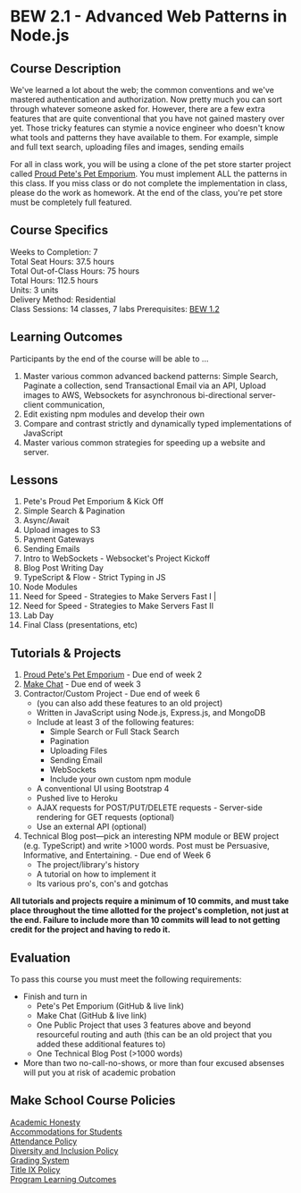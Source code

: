 # BEW 2.1 - Advanced Web Patterns in Node.js

## Course Description

We've learned a lot about the web; the common conventions and we've mastered authentication and authorization. Now pretty much you can sort through whatever someone asked for. However, there are a few extra features that are quite conventional that you have not gained mastery over yet. Those tricky features can stymie a novice engineer who doesn't know what tools and patterns they have available to them. For example, simple and full text search, uploading files and images, sending emails

For all in class work, you will be using a clone of the pet store starter project called [Proud Pete's Pet Emporium](https://github.com/Product-College-Labs/petes-pets). You must implement ALL the patterns in this class. If you miss class or do not complete the implementation in class, please do the work as homework. At the end of the class, you're pet store must be completely full featured.

## Course Specifics

Weeks to Completion:  7 <br>
Total Seat Hours:  37.5 hours <br>
Total Out-of-Class Hours: 75 hours <br>
Total Hours: 112.5 hours <br>
Units:  3 units <br>
Delivery Method:  Residential <br>
Class Sessions:  14 classes, 7 labs
Prerequisites: [BEW 1.2](https://github.com/Make-School-Courses/BEW-1.2-Authentication-and-Associations)

## Learning Outcomes

Participants by the end of the course will be able to ...

1. Master various common advanced backend patterns: Simple Search, Paginate a collection, send Transactional Email via an API, Upload images to AWS, Websockets for asynchronous bi-directional server-client communication,
1. Edit existing npm modules and develop their own
1. Compare and contrast strictly and dynamically typed implementations of JavaScript
1. Master various common strategies for speeding up a website and server.

## Lessons

1. Pete's Proud Pet Emporium & Kick Off
2. Simple Search & Pagination
3. Async/Await
4. Upload images to S3
5. Payment Gateways
6. Sending Emails
7. Intro to WebSockets - Websocket's Project Kickoff
8. Blog Post Writing Day
9. TypeScript & Flow - Strict Typing in JS
10. Node Modules
11. Need for Speed - Strategies to Make Servers Fast I |
12. Need for Speed - Strategies to Make Servers Fast II
13. Lab Day
14. Final Class (presentations, etc)

## Tutorials & Projects

1. [Proud Pete's Pet Emporium](https://www.makeschool.com/academy/track/pete-s-pet-emporium---advanced-web-recipes) - Due end of week 2
1. [Make Chat](https://www.makeschool.com/academy/track/make-chat) - Due end of week 3
1. Contractor/Custom Project - Due end of week 6
   * (you can also add these features to an old project)
   * Written in JavaScript using Node.js, Express.js, and MongoDB
   - Include at least 3 of the following features:
      - Simple Search or Full Stack Search
      - Pagination
      - Uploading Files
      - Sending Email
      - WebSockets
      - Include your own custom npm module
   - A conventional UI using Bootstrap 4
   - Pushed live to Heroku
   - AJAX requests for POST/PUT/DELETE requests - Server-side rendering for GET requests (optional)
   - Use an external API (optional)
1. Technical Blog post—pick an interesting NPM module or BEW project (e.g. TypeScript) and write >1000 words. Post must be Persuasive, Informative, and Entertaining. - Due end of Week 6
    - The project/library's history
    - A tutorial on how to implement it
    - Its various pro's, con's and gotchas

**All tutorials and projects require a minimum of 10 commits, and must take place throughout the time allotted for the project's completion, not just at the end. Failure to include more than 10 commits will lead to not getting credit for the project and having to redo it.**

## Evaluation

To pass this course you must meet the following requirements:

- Finish and turn in
  - Pete's Pet Emporium (GitHub & live link)
  - Make Chat (GitHub & live link)
  - One Public Project that uses 3 features above and beyond resourceful routing and auth (this can be an old project that you added these additional features to)
  - One Technical Blog Post (>1000 words)
- More than two no-call-no-shows, or more than four excused absenses will put you at risk of academic probation

## Make School Course Policies

[Academic Honesty](https://make.sc/academic-honesty)<br>
[Accommodations for Students](https://make.sc/accommodations-for-students)<br>
[Attendance Policy](https://make.sc/attendance-policy)  
[Diversity and Inclusion Policy](https://make.sc/diversity-and-inclusion-policy)<br>
[Grading System](https://make.sc/grading-system)
<br>
[Title IX Policy](https://make.sc/title-ix-policy)<br>
[Program Learning Outcomes](https://make.sc/program-learning-outcomes)
